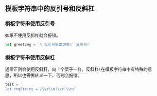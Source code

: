 ## 模板字符串中的反引号和反斜杠

### 模板字符串使用反引号

如果不使用反斜杠就会报错。

```js
let greeting = `\`反引号里面嵌套\` 反引号!`
```

### 模板字符串使用反斜杠

通常正则会使用反斜杆，向上个栗子一样，反斜杠`\`在模板字符串中有特殊的意思，所以也需要转义一下，否则会报错。

```js
test = `
let regString = /\\r\\n|\\r|\\n/`
```

<!-- 特殊字符串：用于修改/删除markdown的结尾提示语-->
